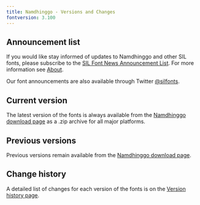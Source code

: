```yaml
---
title: Namdhinggo - Versions and Changes
fontversion: 3.100
---
```


## Announcement list

If you would like stay informed of updates to Namdhinggo and other SIL fonts, please subscribe to the [SIL Font News Announcement List](https://groups.google.com/a/groups.sil.org/forum/#!forum/sil-font-news). For more information see [About](about.md).

Our font announcements are also available through Twitter [\@silfonts](https://twitter.com/silfonts).

## Current version

The latest version of the fonts is always available from the [Namdhinggo download page](https://software.sil.org/namdhinggo/#downloads) as a .zip archive for all major platforms.

## Previous versions

Previous versions remain available from the [Namdhinggo download page](https://software.sil.org/namdhinggo/#downloads).

## Change history

A detailed list of changes for each version of the fonts is on the [Version history page](history.md).

